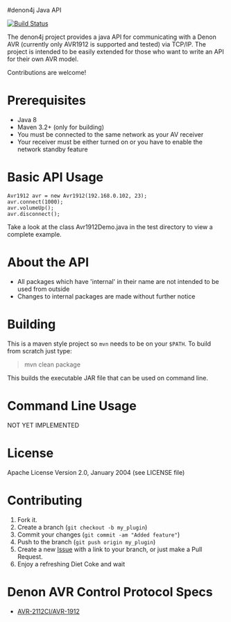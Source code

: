 #denon4j Java API

[![Build Status](https://travis-ci.org/stheves/denon4j.svg?branch=master)](https://travis-ci.org/stheves/denon4j)

The denon4j project provides a java API for communicating with a Denon AVR (currently only AVR1912 is supported and tested)
via TCP/IP. The project is intended to be easily extended for those who want to write an API for their own AVR model.

Contributions are welcome!

# Prerequisites

- Java 8
- Maven 3.2+ (only for building)
- You must be connected to the same network as your AV receiver
- Your receiver must be either turned on or you have to enable the network standby feature

# Basic API Usage

```
Avr1912 avr = new Avr1912(192.168.0.102, 23);
avr.connect(1000);
avr.volumeUp();
avr.disconnect();
```

Take a look at the class Avr1912Demo.java in the test directory to view a complete example.

# About the API

- All packages which have 'internal' in their name are not intended to be used from outside
- Changes to internal packages are made without further notice

# Building

This is a maven style project so `mvn` needs to be on your `$PATH`. To build
from scratch just type:

> mvn clean package

This builds the executable JAR file that can be used on command line.

# Command Line Usage

NOT YET IMPLEMENTED

# License

Apache License Version 2.0, January 2004 (see LICENSE file)

# Contributing

1. Fork it.
2. Create a branch (`git checkout -b my_plugin`)
3. Commit your changes (`git commit -am "Added feature"`)
4. Push to the branch (`git push origin my_plugin`)
5. Create a new [Issue](https://github.com/sath1982/denon4j/issues/new) with a link to your branch, or just make a Pull Request.
6. Enjoy a refreshing Diet Coke and wait

# Denon AVR Control Protocol Specs

- [AVR-2112CI/AVR-1912](denon-avr-1912-protokoll.pdf)
